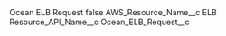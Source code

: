 <?xml version="1.0" encoding="UTF-8"?>
<CustomMetadata xmlns="http://soap.sforce.com/2006/04/metadata" xmlns:xsi="http://www.w3.org/2001/XMLSchema-instance" xmlns:xsd="http://www.w3.org/2001/XMLSchema">
    <label>Ocean ELB Request</label>
    <protected>false</protected>
    <values>
        <field>AWS_Resource_Name__c</field>
        <value xsi:type="xsd:string">ELB</value>
    </values>
    <values>
        <field>Resource_API_Name__c</field>
        <value xsi:type="xsd:string">Ocean_ELB_Request__c</value>
    </values>
</CustomMetadata>
